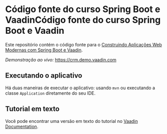 # Código fonte do curso Spring Boot e VaadinCódigo fonte do curso Spring Boot e Vaadin

Este repositório contém o código fonte para o [Construindo Aplicações Web Modernas com Spring Boot e Vaadin](https://vaadin.com/docs/latest/flow/tutorials/in-depth-course).

*Demonstração ao vivo:* https://crm.demo.vaadin.com

## Executando o aplicativo
Há duas maneiras de executar o aplicativo: usando `mvn` ou executando a classe `Application` diretamente do seu IDE.

## Tutorial em texto
Você pode encontrar uma versão em texto do tutorial no [Vaadin Documentation](https://vaadin.com/docs/latest/flow/tutorials/in-depth-course).
